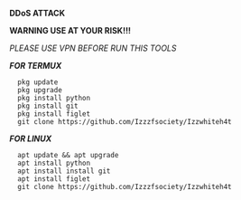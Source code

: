 __DDoS ATTACK__


__WARNING USE AT YOUR RISK!!!__




*PLEASE USE VPN BEFORE RUN THIS TOOLS*







*__FOR TERMUX__*   
    
      pkg update
      pkg upgrade
      pkg install python
      pkg install git
      pkg install figlet
      git clone https://github.com/Izzzfsociety/Izzwhiteh4t

*__FOR LINUX__*

      apt update && apt upgrade
      apt install python
      apt install install git
      apt install figlet
      git clone https://github.com/Izzzfsociety/Izzwhiteh4t



              
